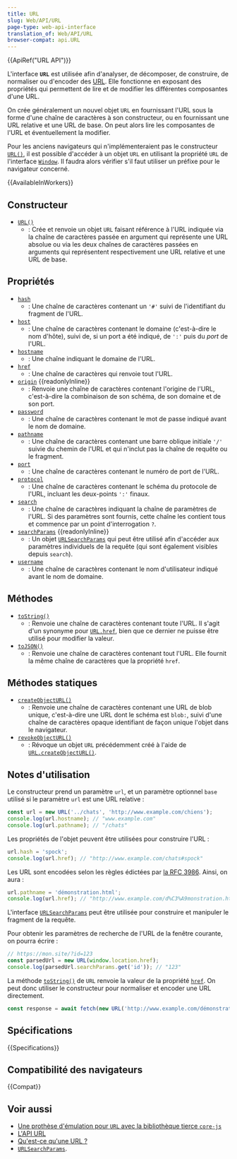 ```yaml
---
title: URL
slug: Web/API/URL
page-type: web-api-interface
translation_of: Web/API/URL
browser-compat: api.URL
---
```

{{ApiRef("URL API")}}

L'interface **`URL`** est utilisée afin d'analyser, de décomposer, de construire, de normaliser ou d'encoder des  [URL](/fr/docs/Glossary/URL). Elle fonctionne en exposant des propriétés qui permettent de lire et de modifier les différentes composantes d'une URL.

On crée généralement un nouvel objet `URL` en fournissant l'URL sous la forme d'une chaîne de caractères à son constructeur, ou en fournissant une URL relative et une URL de base. On peut alors lire les composantes de l'URL et éventuellement la modifier.

Pour les anciens navigateurs qui n'implémenteraient pas le constructeur [`URL()`](/fr/docs/Web/API/URL/URL), il est possible d'accéder à un objet `URL` en utilisant la propriété `URL` de l'interface [`Window`](/fr/docs/Web/API/Window). Il faudra alors vérifier s'il faut utiliser un préfixe pour le navigateur concerné.

{{AvailableInWorkers}}

## Constructeur

- [`URL()`](/fr/docs/Web/API/URL/URL)
  - : Crée et renvoie un objet `URL` faisant référence à l'URL indiquée via la chaîne de caractères passée en argument qui représente une URL absolue ou via les deux chaînes de caractères passées en arguments qui représentent respectivement une URL relative et une URL de base.

## Propriétés

- [`hash`](/fr/docs/Web/API/URL/hash)
  - : Une chaîne de caractères contenant un `'#'` suivi de l'identifiant du fragment de l'URL.
- [`host`](/fr/docs/Web/API/URL/host)
  - : Une chaîne de caractères contenant le domaine (c'est-à-dire le nom d'hôte), suivi de, si un port a été indiqué, de `':'` puis du _port_ de l'URL.
- [`hostname`](/fr/docs/Web/API/URL/hostname)
  - : Une chaîne indiquant le domaine de l'URL.
- [`href`](/fr/docs/Web/API/URL/href)
  - : Une chaîne de caractères qui renvoie tout l'URL.
- [`origin`](/fr/docs/Web/API/URL/origin) {{readonlyInline}}
  - : Renvoie une chaîne de caractères contenant l'origine de l'URL, c'est-à-dire la combinaison de son schéma, de son domaine et de son port.
- [`password`](/fr/docs/Web/API/URL/password)
  - : Une chaîne de caractères contenant le mot de passe indiqué avant le nom de domaine.
- [`pathname`](/fr/docs/Web/API/URL/pathname)
  - : Une chaîne de caractères contenant une barre oblique initiale `'/'` suivie du chemin de l'URL et qui n'inclut pas la chaîne de requête ou le fragment.
- [`port`](/fr/docs/Web/API/URL/port)
  - : Une chaîne de caractères contenant le numéro de port de l'URL.
- [`protocol`](/fr/docs/Web/API/URL/protocol)
  - : Une chaîne de caractères contenant le schéma du protocole de l'URL, incluant les deux-points `':'` finaux.
- [`search`](/fr/docs/Web/API/URL/search)
  - : Une chaîne de caractères indiquant la chaîne de paramètres de l'URL. Si des paramètres sont fournis, cette chaîne les contient tous et commence par un point d'interrogation `?`.
- [`searchParams`](/fr/docs/Web/API/URL/searchParams) {{readonlyInline}}
  - : Un objet [`URLSearchParams`](/fr/docs/Web/API/URLSearchParams) qui peut être utilisé afin d'accéder aux paramètres individuels de la requête (qui sont également visibles depuis `search`).
- [`username`](/fr/docs/Web/API/URL/username)
  - : Une chaîne de caractères contenant le nom d'utilisateur indiqué avant le nom de domaine.

## Méthodes

- [`toString()`](/fr/docs/Web/API/URL/toString)
  - : Renvoie une chaîne de caractères contenant toute l'URL. Il s'agit d'un synonyme pour [`URL.href`](/fr/docs/Web/API/URL/href), bien que ce dernier ne puisse être utilisé pour modifier la valeur.
- [`toJSON()`](/fr/docs/Web/API/URL/toJSON)
  - : Renvoie une chaîne de caractères contenant tout l'URL. Elle fournit la même chaîne de caractères que la propriété `href`.

## Méthodes statiques

- [`createObjectURL()`](/fr/docs/Web/API/URL/createObjectURL)
  - : Renvoie une chaîne de caractères contenant une URL de blob unique, c'est-à-dire une URL dont le schéma est `blob:`, suivi d'une chaîne de caractères opaque identifiant de façon unique l'objet dans le navigateur.
- [`revokeObjectURL()`](/fr/docs/Web/API/URL/revokeObjectURL)
  - : Révoque un objet `URL` précédemment créé à l'aide de [`URL.createObjectURL()`](/fr/docs/Web/API/URL/createObjectURL).

## Notes d'utilisation

Le constructeur prend un paramètre `url`, et un paramètre optionnel `base` utilisé si le paramètre `url` est une URL relative&nbsp;:

```js
const url = new URL('../chats', 'http://www.example.com/chiens');
console.log(url.hostname); // "www.example.com"
console.log(url.pathname); // "/chats"
```

Les propriétés de l'objet peuvent être utilisées pour construire l'URL&nbsp;:

```js
url.hash = 'spock';
console.log(url.href); // "http://www.example.com/chats#spock"
```

Les URL sont encodées selon les règles édictées par [la RFC 3986](https://datatracker.ietf.org/doc/html/rfc3986). Ainsi, on aura&nbsp;:

```js
url.pathname = 'démonstration.html';
console.log(url.href); // "http://www.example.com/d%C3%A9monstration.html"
```

L'interface [`URLSearchParams`](/fr/docs/Web/API/URLSearchParams) peut être utilisée pour construire et manipuler le fragment de la requête.

Pour obtenir les paramètres de recherche de l'URL de la fenêtre courante, on pourra écrire&nbsp;:

```js
// https://mon.site/?id=123
const parsedUrl = new URL(window.location.href);
console.log(parsedUrl.searchParams.get('id')); // "123"
```

La méthode [`toString()`](/fr/docs/Web/API/URL/toString) de `URL` renvoie la valeur de la propriété [`href`](/fr/docs/Web/API/URL/href). On peut donc utiliser le constructeur pour normaliser et encoder une URL directement.

```js
const response = await fetch(new URL('http://www.example.com/démonstration.html'));
```

## Spécifications

{{Specifications}}

## Compatibilité des navigateurs

{{Compat}}

## Voir aussi

- [Une prothèse d'émulation pour `URL` avec la bibliothèque tierce `core-js`](https://github.com/zloirock/core-js#url-and-urlsearchparams)
- [L'API URL](/fr/docs/Web/API/URL_API)
- [Qu'est-ce qu'une URL&nbsp;?](/fr/docs/Learn/Common_questions/What_is_a_URL)
- [`URLSearchParams`](/fr/docs/Web/API/URLSearchParams).
